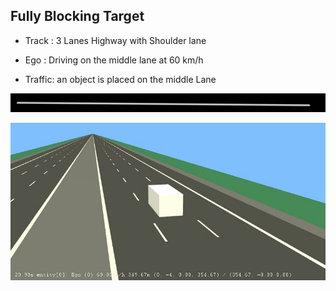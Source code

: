 ## Fully Blocking Target

- Track : 3 Lanes Highway with Shoulder lane

- Ego : Driving on the middle lane at 60 km/h

- Traffic: an object is placed on the middle Lane 

![](https://github.com/PerpetuumProgress/OVAL-Assets/blob/dev/datasets/ALKS_Scenario_4.2_1_FullyBlockingTarget_TEMPLATE/ALKS_Road_sc.PNG)

![](https://github.com/PerpetuumProgress/OVAL-Assets/blob/dev/datasets/ALKS_Scenario_4.2_1_FullyBlockingTarget_TEMPLATE/ALKS_Scenario_4.2_1_FullyBlockingTarget_TEMPLATE_gif.gif)
